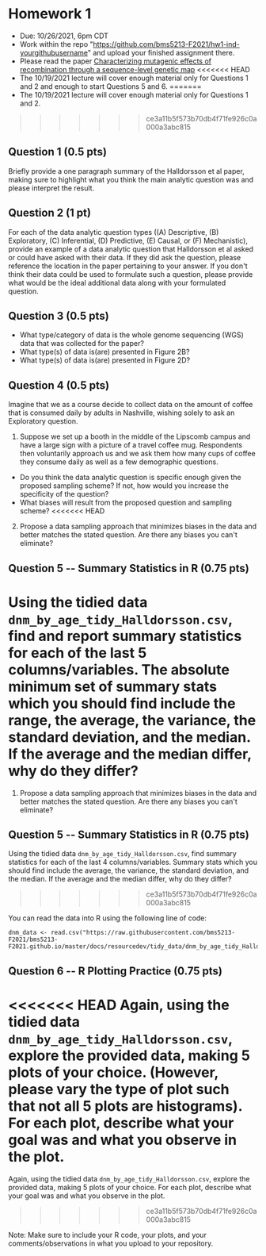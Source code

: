 # Homework 1

* Due: 10/26/2021, 6pm CDT
* Work within the repo "https://github.com/bms5213-F2021/hw1-ind-yourgithubusername" and upload your finished assignment there.
* Please read the paper [Characterizing mutagenic effects of recombination through a sequence-level genetic map](https://raw.githubusercontent.com/bms5213-F2021/bms5213-F2021.github.io/master/docs/resourcedev/papers/dnm_halldorsson.pdf)
<<<<<<< HEAD
* The 10/19/2021 lecture will cover enough material only for Questions 1 and 2 and enough to start Questions 5 and 6.
=======
* The 10/19/2021 lecture will cover enough material only for Questions 1 and 2.
>>>>>>> ce3a11b5f573b70db4f71fe926c0a000a3abc815

## Question 1 (0.5 pts)

Briefly provide a one paragraph summary of the Halldorsson et al paper, making sure to highlight what you think the main analytic question was and please interpret the result.

## Question 2 (1 pt)

For each of the data analytic question types ((A) Descriptive, (B) Exploratory, (C) Inferential, (D) Predictive, (E) Causal, or (F) Mechanistic), provide an example of a data analytic question that Halldorsson et al asked or could have asked with their data. If they did ask the question, please reference the location in the paper pertaining to your answer. If you don't think their data could be used to formulate such a question, please provide what would be the ideal additional data along with your formulated question.

## Question 3 (0.5 pts)

* What type/category of data is the whole genome sequencing (WGS) data that was collected for the paper?
* What type(s) of data is(are) presented in Figure 2B?
* What type(s) of data is(are) presented in Figure 2D?

## Question 4 (0.5 pts)

Imagine that we as a course decide to collect data on the amount of coffee that is consumed daily by adults in Nashville, wishing solely to ask an Exploratory question.

1. Suppose we set up a booth in the middle of the Lipscomb campus and have a large sign with a picture of a travel coffee mug. Respondents then voluntarily approach us and we ask them how many cups of coffee they consume daily as well as a few demographic questions.
  * Do you think the data analytic question is specific enough given the proposed sampling scheme? If not, how would you increase the specificity of the question?
  * What biases will result from the proposed question and sampling scheme?
<<<<<<< HEAD
2. Propose a data sampling approach that minimizes biases in the data and better matches the stated question. Are there any biases you can't eliminate?

## Question 5 -- Summary Statistics in R (0.75 pts)

Using the tidied data `dnm_by_age_tidy_Halldorsson.csv`, find and report summary statistics for each of the last 5 columns/variables. The absolute minimum set of summary stats which you should find include the range, the average, the variance, the standard deviation, and the median. If the average and the median differ, why do they differ?  
=======
1. Propose a data sampling approach that minimizes biases in the data and better matches the stated question. Are there any biases you can't eliminate?

## Question 5 -- Summary Statistics in R (0.75 pts)

Using the tidied data `dnm_by_age_tidy_Halldorsson.csv`, find summary statistics for each of the last 4 columns/variables. Summary stats which you should find include the average, the variance, the standard deviation, and the median. If the average and the median differ, why do they differ?  
>>>>>>> ce3a11b5f573b70db4f71fe926c0a000a3abc815

You can read the data into R using the following line of code:

```
dnm_data <- read.csv("https://raw.githubusercontent.com/bms5213-F2021/bms5213-F2021.github.io/master/docs/resourcedev/tidy_data/dnm_by_age_tidy_Halldorsson.csv")
```  

## Question 6 -- R Plotting Practice (0.75 pts)

<<<<<<< HEAD
Again, using the tidied data `dnm_by_age_tidy_Halldorsson.csv`, explore the provided data, making 5 plots of your choice. (However, please vary the type of plot such that not all 5 plots are histograms). For each plot, describe what your goal was and what you observe in the plot.
=======
Again, using the tidied data `dnm_by_age_tidy_Halldorsson.csv`, explore the provided data, making 5 plots of your choice. For each plot, describe what your goal was and what you observe in the plot.
>>>>>>> ce3a11b5f573b70db4f71fe926c0a000a3abc815

Note: Make sure to include your R code, your plots, and your comments/observations in what you upload to your repository.
